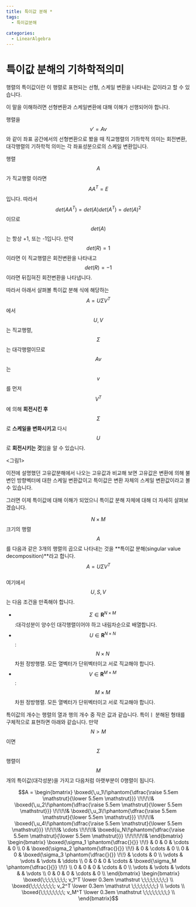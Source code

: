 ```yaml
---
title: 특이값 분해 *
tags:
  - 특이값분해
  
categories: 
  - LinearAlgebra
---
```




# 특이값 분해의 기하학적의미

행렬의 특이값이란 이 행렬로 표현되는 선형, 스케일 변환을 나타내는 값이라고 할 수 있습니다.

이 말을 이해하려면 선형변환과 스케일변환에 대해 이해가 선행되어야 합니다.

행렬을 $$v' = Av$$와 같이 좌표 공간에서의 선형변환으로 봤을 때 직교행렬의 기하학적 의미는 회전변환, 대각행렬의 기하학적 의미는 각 좌표성분으로의 스케일 변환입니다.

행렬 $$A$$가 직교행렬 이라면 $$AA^T=E$$입니다. 따라서 $$det(AA^T)=det(A)det(A^T)=det(A)^2$$이므로 $$det(A)$$는 항상 +1, 또는 -1입니다. 만약 $$det(R)=1$$ 이라면 이 직교행렬은 회전변환을 나타내고 $$det(R)=-1$$이라면 뒤집혀진 회전변환을 나타냅니다.

따라서 아래서 살펴볼 특이값 분해 식에 해당하는 $$A = U\Sigma V^T$$ 에서 $$U,V$$는 직교행렬, $$\Sigma$$는 대각행렬이므로 $$Av$$는 $$v$$를 먼저 $$V^T$$에 의해 **회전시킨 후** $$\Sigma$$로 **스케일을 변화시키고** 다시 $$U$$로 **회전시키는 것**임을 알 수 있습니다.

<그림1>

이전에 설명했던 고유값분해에서 나오는 고유값과 비교해 보면 고유값은 변환에 의해 불변인 방향벡터에 대한 스케일 변환값이고 특이값은 변환 자체의 스케일 변환값이라고 볼 수 있습니다.

그러면 이제 특이값에 대해 이해가 되었으니 특이값 분해 자체에 대해 더 자세히 살펴보겠습니다.

$$N \times M$$크기의 행렬 $$A$$를 다음과 같은 3개의 행렬의 곱으로 나타내는 것을 **특이값 분해(singular value decomposition)**라고 합니다.
<br/>
$$A = U\Sigma V^T$$
<br/>
여기에서 $$U,S,V$$는 다음 조건을 만족해야 합니다.

- $$\Sigma \in \mathbf{R}^{N \times M} $$:대각성분이 양수인 대각행렬이어야 하고 내림차순으로 배열합니다.
- $$U \in \mathbf{R}^{N \times N}$$: $$N \times N$$차원 정방행렬. 모든 열벡터가 단위벡터이고 서로 직교해야 합니다.
- $$V \in \mathbf{R}^{M \times M}$$: $$M \times M$$차원 정방행렬. 모든 열벡터가 단위벡터이고 서로 직교해야 합니다.

특이값의 개수는 행렬의 열과 행의 개수 중 작은 값과 같습니다. 특이ㅣ 분해된 형태를 구체적으로 표현하면 아래와 같습니다. 만약 $$N > M$$이면 $$\Sigma$$행렬이 $$M$$개의 특이값(대각성분)을 가지고 다음처럼 아랫부분이 0행렬이 됩니다.

$$A =
\begin{bmatrix}
\boxed{\,u_1\!\phantom{\dfrac{\raise 5.5em \mathstrut}{\lower 5.5em \mathstrut}}} \!\!\!\!&
\boxed{\,u_2\!\phantom{\dfrac{\raise 5.5em \mathstrut}{\lower 5.5em \mathstrut}}} \!\!\!\!&
\boxed{\,u_3\!\phantom{\dfrac{\raise 5.5em \mathstrut}{\lower 5.5em \mathstrut}}} \!\!\!\!&
\boxed{\,u_4\!\phantom{\dfrac{\raise 5.5em \mathstrut}{\lower 5.5em \mathstrut}}} \!\!\!\!&
\cdots \!\!\!\!&
\boxed{u_N\!\phantom{\dfrac{\raise 5.5em \mathstrut}{\lower 5.5em \mathstrut}}} \!\!\!\!\!\!&
\end{bmatrix}
\begin{bmatrix}
\boxed{\sigma_1 \phantom{\dfrac{}{}} \!\!} & 0 & 0 & \cdots & 0 \\
0 & \boxed{\sigma_2 \phantom{\dfrac{}{}} \!\!} & 0 & \cdots & 0 \\
0 & 0 & \boxed{\sigma_3 \phantom{\dfrac{}{}} \!\!} & \cdots & 0 \\
\vdots & \vdots & \vdots & \ddots \\
0 & 0 & 0 & \cdots & \boxed{\sigma_M \phantom{\dfrac{}{}} \!\!} \\
0 & 0 & 0 & \cdots & 0 \\
\vdots & \vdots & \vdots &  & \vdots \\
0 & 0 & 0 & \cdots & 0 \\
\end{bmatrix}
\begin{bmatrix}
\boxed{\;\;\;\;\;\;\;\; v_1^T \lower 0.3em \mathstrut \;\;\;\;\;\;\;\;} \\
\boxed{\;\;\;\;\;\;\;\; v_2^T \lower 0.3em \mathstrut \;\;\;\;\;\;\;\;} \\
\vdots \\
\boxed{\;\;\;\;\;\;\;\; v_M^T \lower 0.3em \mathstrut \;\;\;\;\;\;\;\;} \\
\end{bmatrix}$$
